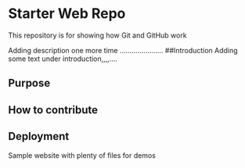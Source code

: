 # Starter Web Repo

This repository is for showing how Git and GitHub work

Adding description one more time ......................
##Introduction
  Adding some text under introduction,,,,....
## Purpose

## How to contribute

## Deployment

Sample website with plenty of files for demos